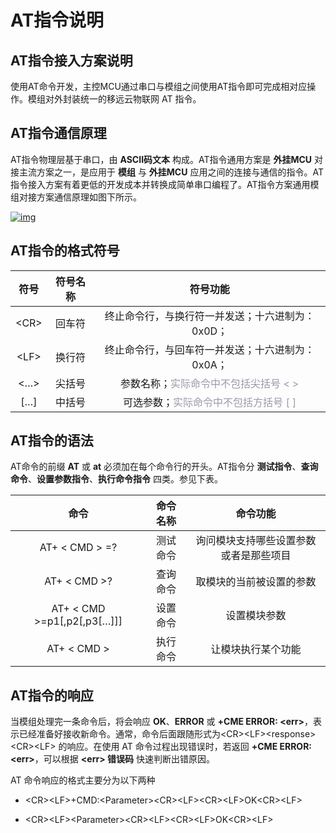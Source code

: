 # AT指令说明

## __AT指令接入方案说明__ 

使用AT命令开发，主控MCU通过串口与模组之间使用AT指令即可完成相对应操作。模组对外封装统一的移远云物联网 AT 指令。

## __AT指令通信原理__

AT指令物理层基于串口，由 __ASCII码文本__ 构成。AT指令通用方案是 __外挂MCU__ 对接主流方案之一，是应用于 __模组__ 与 __外挂MCU__ 应用之间的连接与通信的指令。AT指令接入方案有着更低的开发成本并转换成简单串口编程了。AT指令方案通用模组对接方案通信原理如图下所示。


<a data-fancybox title="img" href="/deviceDevelop/wifi/speediness/resource/AT/Speediness-AT-27.png">![img](/deviceDevelop/wifi/speediness/resource/AT/Speediness-AT-27.png)</a>


## __AT指令的格式符号__


| 符号 | 符号名称      | 符号功能  |
|:--------:| :-------------:| :-------------:|
| \<CR\>|回车符|终止命令行，与换行符一并发送；十六进制为：0x0D； |
| \<LF\> |换行符|终止命令行，与回车符一并发送；十六进制为：0x0A； |
| \<…\>|尖括号 |参数名称；<font color=#999AAA >实际命令中不包括尖括号 < ></font>|
| \[…\] |中括号 |可选参数；<font color=#999AAA >实际命令中不包括方括号 [ ]</font> |


## __AT指令的语法__

AT命令的前缀 __AT__ 或 __at__ 必须加在每个命令行的开头。AT指令分 __测试指令__、__查询命令__、__设置参数指令__、__执行命令指令__ 四类。参见下表。

| 命令 | 命令名称      | 命令功能  |
|:--------:| :-------------:| :-------------:|
| AT+ < CMD > =? |测试命令 |询问模块支持哪些设置参数或者是那些项目 |
| AT+ < CMD >? |查询命令|取模块的当前被设置的参数 |
| AT+ < CMD >=p1[,p2[,p3[…]]] |设置命令 |设置模块参数 |
| AT+ < CMD > |执行命令 |让模块执行某个功能 |

## __AT指令的响应__

当模组处理完一条命令后，将会响应 __OK__、__ERROR__ 或 __+CME ERROR: \<err\>__，表示已经准备好接收新命令。通常，命令后面跟随形式为\<CR\>\<LF\>\<response\>\<CR\>\<LF\> 的响应。在使用 AT 命令过程出现错误时，若返回 __+CME ERROR: \<err\>__，可以根据 __\<err\> 错误码__ 快速判断出错原因。

AT 命令响应的格式主要分为以下两种

*	 \<CR\>\<LF\>+CMD:\<Parameter\>\<CR\>\<LF\>\<CR\>\<LF\>OK\<CR\>\<LF\>

*	\<CR\>\<LF\>\<Parameter\>\<CR\>\<LF\>\<CR\>\<LF\>OK\<CR\>\<LF\>
 
